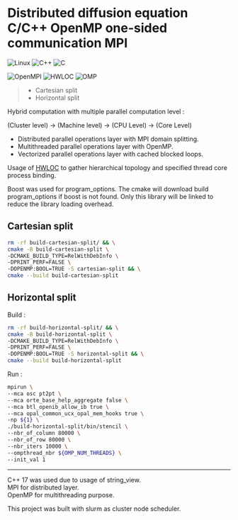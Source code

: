 # Distributed diffusion equation C/C++ OpenMP one-sided communication MPI

![Linux](https://img.shields.io/badge/Linux-FCC624?style=for-the-badge&logo=linux&logoColor=black) ![C++](https://img.shields.io/badge/c++-%2300599C.svg?style=for-the-badge&logo=c%2B%2B&logoColor=white) ![C](https://img.shields.io/badge/c-%2300599C.svg?style=for-the-badge&logo=c&logoColor=white)

![OpenMPI](https://img.shields.io/badge/OpenMPI-%23f01742.svg?style=for-the-badge&logoColor=white) ![HWLOC](https://img.shields.io/badge/HWLOC-%23f01742.svg?style=for-the-badge&logoColor=white) ![OMP](https://img.shields.io/badge/OpenMp-%23316192.svg?style=for-the-badge)


> - Cartesian split
> - Horizontal split

Hybrid computation with multiple parallel computation level :

(Cluster level) -> (Machine level) -> (CPU Level) -> (Core Level)

- Distributed parallel operations layer with MPI domain splitting.
- Multithreaded parallel operations layer with OpenMP.
- Vectorized parallel operations layer with cached blocked loops.

Usage of [HWLOC](https://www.open-mpi.org/projects/hwloc/) to gather hierarchical topology and specified thread core process binding.

Boost was used for program_options.
The cmake will download build program_options if boost is not found.
Only this library will be linked to reduce the library loading overhead.

## Cartesian split

```bash
rm -rf build-cartesian-split/ && \
cmake -B build-cartesian-split \
-DCMAKE_BUILD_TYPE=RelWithDebInfo \
-DPRINT_PERF=FALSE \
-DOPENMP:BOOL=TRUE -S cartesian-split && \
cmake --build build-cartesian-split
```

## Horizontal split

Build :

```bash
rm -rf build-horizontal-split/ && \
cmake -B build-horizontal-split \
-DCMAKE_BUILD_TYPE=RelWithDebInfo \
-DPRINT_PERF=FALSE \
-DOPENMP:BOOL=TRUE -S horizontal-split && \
cmake --build build-horizontal-split
```

Run :

```bash
mpirun \
--mca osc pt2pt \
--mca orte_base_help_aggregate false \
--mca btl_openib_allow_ib true \
--mca opal_common_ucx_opal_mem_hooks true \
-np ${1} \
./build-horizontal-split/bin/stencil \
--nbr_of_column 80000 \
--nbr_of_row 80000 \
--nbr_iters 10000 \
--ompthread_nbr ${OMP_NUM_THREADS} \
--init_val 1
```


---

C++ 17 was used due to usage of string_view.\
MPI for distributed layer.\
OpenMP for multithreading purpose.

This project was built with slurm as cluster node scheduler.
